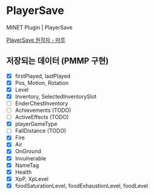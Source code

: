# PlayerSave
MINET Plugin | PlayerSave

[PlayerSave 원작자 - 마루](https://github.com/wsj7178)

## 저장되는 데이터 (PMMP 구현)
- [x] firstPlayed, lastPlayed
- [x] Pos, Motion, Rotation
- [x] Level
- [x] Inventory, SelectedInventorySlot
- [ ] EnderChestInventory
- [ ] Achievements (TODO)
- [ ] ActiveEffects (TODO)
- [x] playerGameType
- [ ] FallDistance (TODO)
- [x] Fire
- [x] Air
- [x] OnGround
- [x] Invulnerable
- [x] NameTag
- [x] Health
- [x] XpP, XpLevel
- [x] foodSaturationLevel, foodExhaustionLevel, foodLevel
